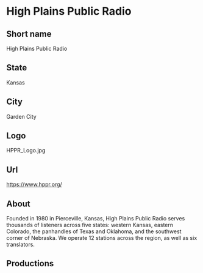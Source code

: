 # High Plains Public Radio

## Short name

High Plains Public Radio

## State

Kansas

## City

Garden City

## Logo

HPPR_Logo.jpg

## Url

https://www.hppr.org/

## About

Founded in 1980 in Pierceville, Kansas, High Plains Public Radio serves thousands of listeners across five states: western Kansas, eastern Colorado, the panhandles of Texas and Oklahoma, and the southwest corner of Nebraska. We operate 12 stations across the region, as well as six translators.

## Productions 
 
